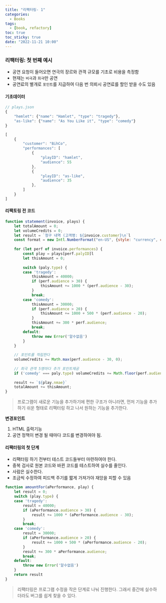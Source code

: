 ```yaml
---
title: "리팩터링- 1"
categories:
  - Books
tags:
  - [book, refactory]
toc: true
toc_sticky: true
date: "2022-11-21 10:00"
---
```


### 리팩터링: 첫 번째 예시

* 공연 요청이 들어오면 연극의 장르와 관객 규모를 기초로 비용을 측정함
* 현재는 `비극`과 `희극`만 공연
* 공연료의 별개로 `포인트`를 지급하여 다음 번 의뢰시 공연료를 할인 받을 수도 있음

#### 기초데이터

```js
// plays.json
{
    "hemlet": {"name": "Hamlet", "type": "tragedy"},
    "as-like": {"name": "As You Like it", "type": "comedy"}
}
```

```js
[
    {
        "customer": "BihCo",
        "performances": [
            {
                "playID": "hamlet",
                "audience": 55
            },
            {
                "playID": "as-like",
                "audience": 35
            },
        ]
	}
]
```

#### 리팩토링 전 코드

```js
function statement(invoice, plays) {
    let totalAmount = 0;
    let volumeCredits = 0;
    let result = `청구 내역 (고객명: ${invoice.customer}\n`l
    const format = new Intl.NumberFormat("en-US", {style: "currency", currency: "USD", minimunFactionDigits: 2}).format;
    
    for (let perf of invoice.performances) {
        const play = plays[perf.palyID]l
        let thisAmount = 0;
        
        switch (paly.type) {
        case 'tragedy':
            thisAmount = 40000;
            if (perf.audience > 30) {
                thisAmount += 1000 * (perf.audience - 30);
            }
            break;
        case 'comedy':
            thisAmount = 30000;
            if (perf.audience > 20) {
                thisAmount += 1000 + 500 * (perf.audience - 20);
            }
            thisAmount += 300 * perf.audience;
            break;
        default:
            throw new Error('알수없음')
        }
    }
    
    // 포인트를 적립한다
    volumeCredits += Math.max(perf.audience - 30, 0);
    
    // 희극 관객 5명마다 추가 포인트제공
    if ('comedy' === paly.type) volumeCredits += Math.floor(perf.audience / 5)
    
    result += `${play.nmae}`
    totalAmount += thisAmount;
}
```

> 프로그램이 새로운 기능을 추가하기에 편한 구조가 아니라면, 먼저 기능을 추가하기 쉬운 형태로 리팩터링 하고 나서 원하는 기능을 추가한다.

**변경포인트**

1. HTML 출력기능
2. 공연 정책이 변경 될 때마다 코드를 변경하여야 됨.

#### 리팩터링의 첫 단계

* 리팩터링 하기 전부터 테스트 코드들부터 마련하여야 한다.
* 중복 검사로 원본 코드와 바뀐 코드를 테스트하여 실수를 줄인다.
* 사람은 실수한다.
* 조금씩 수정하여 피드백 주기를 짧게 가져가야 재앙을 피할 수 있음

```js
function amountFor(aPerformance, play) {
	let result = 0;
    switch (play.type) {
    case 'tragedy':
        result = 40000;
        if (aPerformance.audience > 30) {
            result += 1000 * (aPerformance.audience - 30);
        }
        break;
    case 'comedy':
        result = 30000;
        if (aPerformance.audience > 20) {
            result += 1000 + 500 * (aPerformance.audience - 20);
        }
        result += 300 * aPerformance.audience;
        break;
    default:
        throw new Error('알수없음')
    }
    return result
}
```

> 리팩터링은 프로그램 수정을 작은 단계로 나눠 진행한다. 그래서 중간에 실수하더라도 버그를 쉽게 찾을 수 있다.
